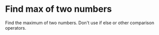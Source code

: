 # Find max of two numbers

Find the maximum of two numbers. Don't use if else or other comparison operators.
